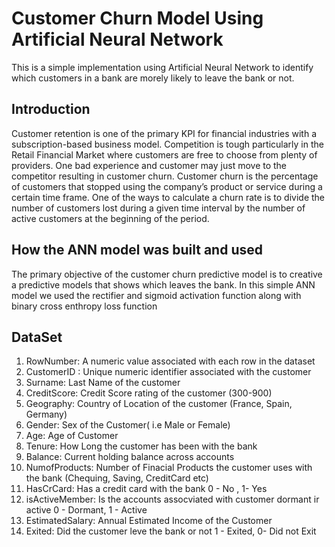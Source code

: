 # Customer Churn Model Using Artificial Neural Network
This is a simple implementation using Artificial Neural Network to identify which customers in a bank are morely likely to leave the bank or not.

## Introduction
Customer retention is one of the primary KPI for financial industries with a subscription-based business model. Competition is tough particularly in the Retail Financial Market where customers are free to choose from plenty of providers. One bad experience and customer may just move to the competitor resulting in customer churn.
Customer churn is the percentage of customers that stopped using the company’s product or service during a certain time frame. One of the ways to calculate a churn rate is to divide the number of customers lost during a given time interval by the number of active customers at the beginning of the period.

## How the ANN model was built and  used 
The primary objective of the customer churn predictive model is to creative a predictive models that shows which leaves the bank. In this simple ANN model we used the rectifier and sigmoid activation function along with binary cross enthropy loss function

## DataSet
1. RowNumber: A numeric value associated with each row in the dataset
2. CustomerID : Unique numeric identifier associated with the customer
3. Surname: Last Name of the customer
4. CreditScore: Credit Score rating of the customer (300-900)
5. Geography: Country of Location of  the customer (France, Spain, Germany)
6. Gender: Sex of the Customer( i.e Male or Female)
7. Age: Age of Customer
8. Tenure: How Long the customer has been with the bank
9. Balance: Current holding balance across accounts
10. NumofProducts: Number of Finacial Products the customer uses with the bank (Chequing, Saving, CreditCard etc)
11. HasCrCard: Has a credit card with the bank 0 - No , 1- Yes
12. isActiveMember: Is the accounts assocviated with customer dormant ir active 0 - Dormant, 1 - Active 
13. EstimatedSalary: Annual Estimated Income of the Customer 
14. Exited: Did the customer leve the bank or not 1 - Exited, 0- Did not Exit

